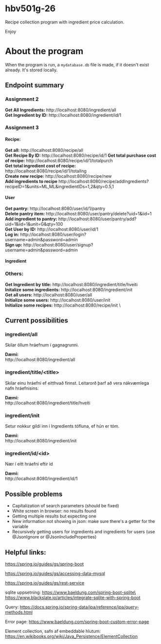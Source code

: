# hbv501g-26

Recipe collection program with ingredient price calculation.

Enjoy

# About the program

<!-- To run, run RecipesApplication.java and then go to http://localhost:8080 in your browser.  -->

When the program is run, a `mydatabase.db` file is made, if it doesn't exist already. It's stored locally.


## Endpoint summary
### Assignment 2
**Get All Ingredients:** http://localhost:8080/ingredient/all \
**Get Ingredient by ID:**  http://localhost:8080/ingredient/id/1

### Assignment 3

#### Recipe: 
**Get all:** http://localhost:8080/recipe/all \
**Get Recipe By ID:** http://localhost:8080/recipe/id/1
**Get total purchase cost of recipe:** http://localhost:8080/recipe/id/1/totalpurch \
**Get total ingredient cost of recipe:** http://localhost:8080/recipe/id/1/totalIng \
**Create new recipe:** http://localhost:8080/recipe/new \
**Add ingredients to recipe** http://localhost:8080/recipe/addIngredients?recipeID=1&units=ML,ML&ingredientIDs=1,2&qty=0.5,1

#### User
**Get pantry:** http://localhost:8080/user/id/1/pantry \
**Delete pantry item:** http://localhost:8080/user/pantry/delete?uid=1&iid=1 \
**Add ingredient to pantry:** http://localhost:8080/user/pantry/add?uid=1&iid=1&unit=G&qty=100 \
**Get User by ID:** http://localhost:8080/user/id/1 \
**Log in:** http://localhost:8080/user/login?username=admin&password=admin \
**Sign up:** http://localhost:8080/user/signup?username=admin&password=admin

#### Ingredient


### Others: 
**Get Ingredient by title:** http://localhost:8080/ingredient/title/hveiti \
**Initalize some ingredients:** http://localhost:8080/ingredient/init \
**Get all users:** http://localhost:8080/user/all \
**Initialize some users:** http://localhost:8080/user/init \
**Initialize some recipes:** http://localhost:8080/recipe/init \


## Current possibilities

### ingredient/all
Skilar öllum hráefnum í gagnagrunni.

**Dæmi:**\
http://localhost:8080/ingredient/all


### ingredient/title/\<title>
Skilar einu hráefni ef eitthvað finnst. Leitarorð þarf að vera nákvæmlega nafn hráefnisins.

**Dæmi:**\
http://localhost:8080/ingredient/title/hveiti


### ingredient/init
Setur nokkur gildi inn í Ingredients töfluna, ef hún er tóm.

**Dæmi:**\
http://localhost:8080/ingredient/init



### ingredient/id/\<id>
Nær í eitt hráefni eftir id

**Dæmi:**\
http://localhost:8080/ingredient/id/1





## Possible problems
* Capitalization of search parameters (should be fixed)
* White screen in browser: no results found
* Getting multiple results but expecting one
* New information not showing in json: make sure there's a getter for the variable
* Recursively getting users for ingredients and ingredients for users (use @JsonIgnore or @JsonIncludeProperties)



## Helpful links: 
https://spring.io/guides/gs/spring-boot

https://spring.io/guides/gs/accessing-data-mysql

https://spring.io/guides/gs/rest-service

sqlite uppsetning: https://www.baeldung.com/spring-boot-sqlite\
https://www.blackslate.io/articles/integrate-sqlite-with-spring-boot

Query: https://docs.spring.io/spring-data/jpa/reference/jpa/query-methods.html


Error page: https://www.baeldung.com/spring-boot-custom-error-page

Element collection, safn af embeddable hlutum: https://en.wikibooks.org/wiki/Java_Persistence/ElementCollection



